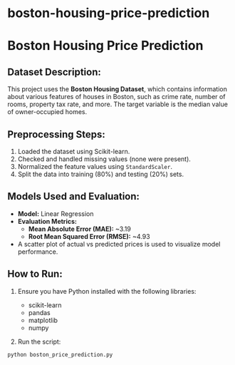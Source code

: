 # boston-housing-price-prediction
# Boston Housing Price Prediction

## Dataset Description:
This project uses the **Boston Housing Dataset**, which contains information about various features of houses in Boston, such as crime rate, number of rooms, property tax rate, and more. The target variable is the median value of owner-occupied homes.

## Preprocessing Steps:
1. Loaded the dataset using Scikit-learn.
2. Checked and handled missing values (none were present).
3. Normalized the feature values using `StandardScaler`.
4. Split the data into training (80%) and testing (20%) sets.

## Models Used and Evaluation:
- **Model:** Linear Regression
- **Evaluation Metrics:**
  - **Mean Absolute Error (MAE):** ~3.19
  - **Root Mean Squared Error (RMSE):** ~4.93
- A scatter plot of actual vs predicted prices is used to visualize model performance.

## How to Run:
1. Ensure you have Python installed with the following libraries:
   - scikit-learn
   - pandas
   - matplotlib
   - numpy

2. Run the script:
```bash
python boston_price_prediction.py

